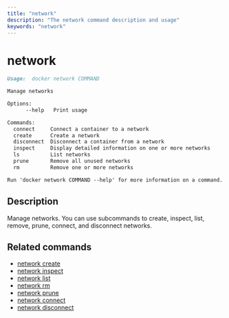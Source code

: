 ```yaml
---
title: "network"
description: "The network command description and usage"
keywords: "network"
---
```


<!-- This file is maintained within the docker/cli Github
     repository at https://github.com/docker/cli/. Make all
     pull requests against that repo. If you see this file in
     another repository, consider it read-only there, as it will
     periodically be overwritten by the definitive file. Pull
     requests which include edits to this file in other repositories
     will be rejected.
-->

# network

```markdown
Usage:  docker network COMMAND

Manage networks

Options:
      --help   Print usage

Commands:
  connect     Connect a container to a network
  create      Create a network
  disconnect  Disconnect a container from a network
  inspect     Display detailed information on one or more networks
  ls          List networks
  prune       Remove all unused networks
  rm          Remove one or more networks

Run 'docker network COMMAND --help' for more information on a command.
```

## Description

Manage networks. You can use subcommands to create, inspect, list, remove,
prune, connect, and disconnect networks.

## Related commands

* [network create](network_create.md)
* [network inspect](network_inspect.md)
* [network list](network_list.md)
* [network rm](network_rm.md)
* [network prune](network_prune.md)
* [network connect](network_connect.md)
* [network disconnect](network_disconnect.md)
